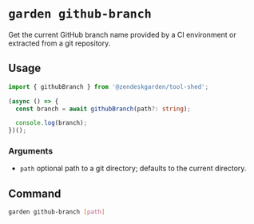 # `garden github-branch`

Get the current GitHub branch name provided by a CI environment or extracted
from a git repository.

## Usage

```ts
import { githubBranch } from '@zendeskgarden/tool-shed';

(async () => {
  const branch = await githubBranch(path?: string);

  console.log(branch);
})();
```

### Arguments

- `path` optional path to a git directory; defaults to the current directory.

## Command

```sh
garden github-branch [path]
```
